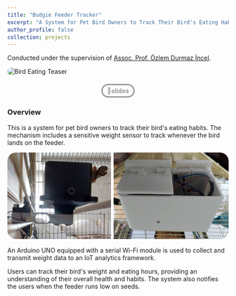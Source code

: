 ```yaml
---
title: "Budgie Feeder Tracker"
excerpt: "A System for Pet Bird Owners to Track Their Bird's Eating Habits<br/><img src='/images/Budgie Feeder Teaser.png' style='width:740px; border-radius: 20px;'>"
author_profile: false
collection: projects
---
```

Conducted under the supervision of [Assoc. Prof. Özlem Durmaz İncel](https://www.cmpe.boun.edu.tr/people/ozlem.durmaz).

<!-- MAIN SVG -->
<img src="/images/Bird Eating SVG.svg" alt="Bird Eating Teaser" style="border-radius: 20px; width: 760px;">

<!-- BUTTONS -->
<div style="text-align: center; margin: 20px 0;"> <!-- Added margin for spacing -->
  <a href="https://www.dropbox.com/scl/fi/i0u9iksveo8q4swbrdk9w/Budgie-Feeder-Tracker-Slides.pptx?rlkey=19psfptj6hk9bp01097sh7dv0&st=kv287fl5&dl=0" style="text-decoration: none; background-color: transparent; color: #999999; padding: 4px 10px; border-radius: 25px; text-align: center; display: inline-flex; align-items: center; justify-content: center; border: 3px solid #999999; transition: 0.1s; font-size: 14px; font-weight: bold;" onmouseover="this.style.color='#333333'; this.style.borderColor='#333333';" onmouseout="this.style.color='#999999'; this.style.borderColor='#999999';">📰slides</a>
</div>

### Overview

This is a system for pet bird owners to track their bird's eating habits. The mechanism includes a sensitive weight sensor to track whenever the bird lands on the feeder.

<!-- COMPLEMENTARY IMAGE #1 -->
<img src="/images/Budgie Feeder System.png" alt="Budgie Feeder System" style="border-radius: 20px; width: 760px;">

An Arduino UNO equipped with a serial Wi-Fi module is used to collect and transmit weight data to an IoT analytics framework.

<!-- COMPLEMENTARY IMAGE #1 -->
<!--img src="/images/Budgie Feeder Circuit Design.png" alt="Budgie Feeder System" style="border-radius: 20px; width: 760px;"-->

Users can track their bird's weight and eating hours, providing an understanding of their overall health and habits. The system also notifies the users when the feeder runs low on seeds.


